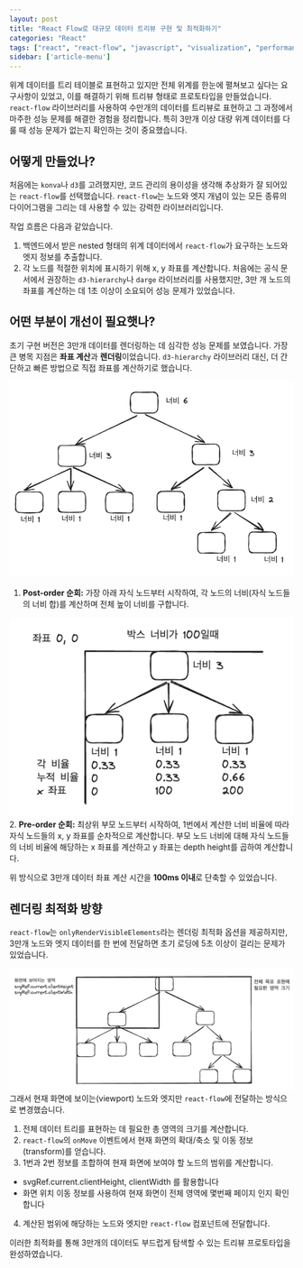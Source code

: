 ```yaml
---
layout: post
title: "React Flow로 대규모 데이터 트리뷰 구현 및 최적화하기"
categories: "React"
tags: ["react", "react-flow", "javascript", "visualization", "performance"]
sidebar: ['article-menu']
---
```


위계 데이터를 트리 테이블로 표현하고 있지만 전체 위계를 한눈에 펼쳐보고 싶다는 요구사항이 있었고, 이를 해결하기 위해 트리뷰 형태로 프로토타입을 만들었습니다.
`react-flow` 라이브러리를 사용하여 수만개의 데이터를 트리뷰로 표현하고 그 과정에서 마주한 성능 문제를 해결한 경험을 정리합니다. 
특히 3만개 이상 대량 위계 데이터를 다룰 때 성능 문제가 없는지 확인하는 것이 중요했습니다.

## 어떻게 만들었나?

처음에는 `konva`나 `d3`를 고려했지만, 코드 관리의 용이성을 생각해 추상화가 잘 되어있는 `react-flow`를 선택했습니다.
`react-flow`는 노드와 엣지 개념이 있는 모든 종류의 다이어그램을 그리는 데 사용할 수 있는 강력한 라이브러리입니다.

작업 흐름은 다음과 같았습니다.

1.  백엔드에서 받은 nested 형태의 위계 데이터에서 `react-flow`가 요구하는 노드와 엣지 정보를 추출합니다.
2.  각 노드를 적절한 위치에 표시하기 위해 x, y 좌표를 계산합니다. 처음에는 공식 문서에서 권장하는 `d3-hierarchy`나 `darge` 라이브러리를 사용했지만, 3만 개 노드의 좌표를 계산하는 데 1초 이상이 소요되어 성능 문제가 있었습니다.

## 어떤 부분이 개선이 필요햇나?

초기 구현 버전은 3만개 데이터를 렌더링하는 데 심각한 성능 문제를 보였습니다. 가장 큰 병목 지점은 **좌표 계산**과 **렌더링**이었습니다.
`d3-hierarchy` 라이브러리 대신, 더 간단하고 빠른 방법으로 직접 좌표를 계산하기로 했습니다.

![](/assets/images/posts/react_flow_01.png)
1. **Post-order 순회:** 가장 아래 자식 노드부터 시작하여, 각 노드의 너비(자식 노드들의 너비 합)를 계산하며 전체 높이 너비를 구합니다.

![](/assets/images/posts/react_flow_02.png)
2. **Pre-order 순회:** 최상위 부모 노드부터 시작하여, 1번에서 계산한 너비 비율에 따라 자식 노드들의 x, y 좌표를 순차적으로 계산합니다.
부모 노드 너비에 대해 자식 노드들의 너비 비율에 해당하는 x 좌표를 계산하고 y 좌표는 depth height를 곱하여 계산합니다.

위 방식으로 3만개 데이터 좌표 계산 시간을 **100ms 이내**로 단축할 수 있었습니다.


## 렌더링 최적화 방향

`react-flow`는 `onlyRenderVisibleElements`라는 렌더링 최적화 옵션을 제공하지만, 3만개 노드와 엣지 데이터를 한 번에 전달하면 초기 로딩에 5초 이상이 걸리는 문제가 있었습니다.

![](/assets/images/posts/react_flow_03.png)
그래서 현재 화면에 보이는(viewport) 노드와 엣지만 `react-flow`에 전달하는 방식으로 변경했습니다.

1.  전체 데이터 트리를 표현하는 데 필요한 총 영역의 크기를 계산합니다.
2.  `react-flow`의 `onMove` 이벤트에서 현재 화면의 확대/축소 및 이동 정보(transform)를 얻습니다.
3.  1번과 2번 정보를 조합하여 현재 화면에 보여야 할 노드의 범위를 계산합니다.
   - svgRef.current.clientHeight, clientWidth 를 활용합니다 
   - 화면 위치 이동 정보를 사용하여 현재 화면이 전체 영역에 몇번째 페이지 인지 확인합니다
4.  계산된 범위에 해당하는 노드와 엣지만 `react-flow` 컴포넌트에 전달합니다.


이러한 최적화를 통해 3만개의 데이터도 부드럽게 탐색할 수 있는 트리뷰 프로토타입을 완성하였습니다.

